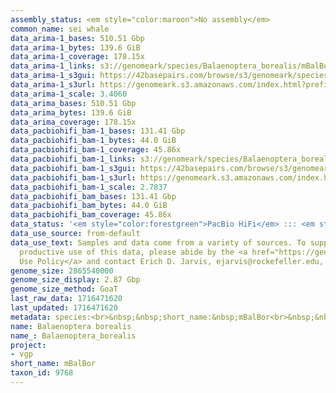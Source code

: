 ```yaml
---
assembly_status: <em style="color:maroon">No assembly</em>
common_name: sei whale
data_arima-1_bases: 510.51 Gbp
data_arima-1_bytes: 139.6 GiB
data_arima-1_coverage: 178.15x
data_arima-1_links: s3://genomeark/species/Balaenoptera_borealis/mBalBor1/genomic_data/arima/<br>
data_arima-1_s3gui: https://42basepairs.com/browse/s3/genomeark/species/Balaenoptera_borealis/mBalBor1/genomic_data/arima/
data_arima-1_s3url: https://genomeark.s3.amazonaws.com/index.html?prefix=species/Balaenoptera_borealis/mBalBor1/genomic_data/arima/
data_arima-1_scale: 3.4060
data_arima_bases: 510.51 Gbp
data_arima_bytes: 139.6 GiB
data_arima_coverage: 178.15x
data_pacbiohifi_bam-1_bases: 131.41 Gbp
data_pacbiohifi_bam-1_bytes: 44.0 GiB
data_pacbiohifi_bam-1_coverage: 45.86x
data_pacbiohifi_bam-1_links: s3://genomeark/species/Balaenoptera_borealis/mBalBor1/genomic_data/pacbio_hifi/<br>
data_pacbiohifi_bam-1_s3gui: https://42basepairs.com/browse/s3/genomeark/species/Balaenoptera_borealis/mBalBor1/genomic_data/pacbio_hifi/
data_pacbiohifi_bam-1_s3url: https://genomeark.s3.amazonaws.com/index.html?prefix=species/Balaenoptera_borealis/mBalBor1/genomic_data/pacbio_hifi/
data_pacbiohifi_bam-1_scale: 2.7837
data_pacbiohifi_bam_bases: 131.41 Gbp
data_pacbiohifi_bam_bytes: 44.0 GiB
data_pacbiohifi_bam_coverage: 45.86x
data_status: '<em style="color:forestgreen">PacBio HiFi</em> ::: <em style="color:forestgreen">Arima</em>'
data_use_source: from-default
data_use_text: Samples and data come from a variety of sources. To support fair and
  productive use of this data, please abide by the <a href="https://genome10k.soe.ucsc.edu/data-use-policies/">Data
  Use Policy</a> and contact Erich D. Jarvis, ejarvis@rockefeller.edu, with any questions.
genome_size: 2865540000
genome_size_display: 2.87 Gbp
genome_size_method: GoaT
last_raw_data: 1716471620
last_updated: 1716471620
metadata: species:<br>&nbsp;&nbsp;short_name:&nbsp;mBalBor<br>&nbsp;&nbsp;name:&nbsp;Balaenoptera&nbsp;borealis<br>&nbsp;&nbsp;taxon_id:&nbsp;9768<br>&nbsp;&nbsp;common_name:&nbsp;sei&nbsp;whale<br>&nbsp;&nbsp;order:<br>&nbsp;&nbsp;&nbsp;&nbsp;name:&nbsp;Cetacea<br>&nbsp;&nbsp;family:<br>&nbsp;&nbsp;&nbsp;&nbsp;name:&nbsp;Balaenopteridae<br>&nbsp;&nbsp;individuals:<br>&nbsp;&nbsp;&nbsp;&nbsp;-&nbsp;short_name:&nbsp;mBalBor1<br>&nbsp;&nbsp;&nbsp;&nbsp;&nbsp;&nbsp;biosample_id:&nbsp;SAMEA114493134<br>&nbsp;&nbsp;&nbsp;&nbsp;&nbsp;&nbsp;sex:&nbsp;female<br>&nbsp;&nbsp;genome_size:&nbsp;2865540000<br>&nbsp;&nbsp;genome_size_method:&nbsp;GoaT<br>&nbsp;&nbsp;project:&nbsp;[&nbsp;vgp&nbsp;]<br>
name: Balaenoptera borealis
name_: Balaenoptera_borealis
project:
- vgp
short_name: mBalBor
taxon_id: 9768
---
```

